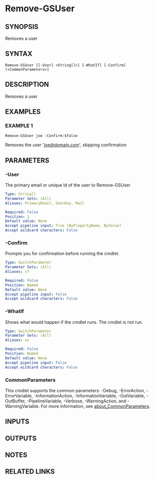 # Remove-GSUser

## SYNOPSIS
Removes a user

## SYNTAX

```
Remove-GSUser [[-User] <String[]>] [-WhatIf] [-Confirm] [<CommonParameters>]
```

## DESCRIPTION
Removes a user

## EXAMPLES

### EXAMPLE 1
```
Remove-GSUser joe -Confirm:$false
```

Removes the user 'joe@domain.com', skipping confirmation

## PARAMETERS

### -User
The primary email or unique Id of the user to Remove-GSUser

```yaml
Type: String[]
Parameter Sets: (All)
Aliases: PrimaryEmail, UserKey, Mail

Required: False
Position: 1
Default value: None
Accept pipeline input: True (ByPropertyName, ByValue)
Accept wildcard characters: False
```

### -Confirm
Prompts you for confirmation before running the cmdlet.

```yaml
Type: SwitchParameter
Parameter Sets: (All)
Aliases: cf

Required: False
Position: Named
Default value: None
Accept pipeline input: False
Accept wildcard characters: False
```

### -WhatIf
Shows what would happen if the cmdlet runs.
The cmdlet is not run.

```yaml
Type: SwitchParameter
Parameter Sets: (All)
Aliases: wi

Required: False
Position: Named
Default value: None
Accept pipeline input: False
Accept wildcard characters: False
```

### CommonParameters
This cmdlet supports the common parameters: -Debug, -ErrorAction, -ErrorVariable, -InformationAction, -InformationVariable, -OutVariable, -OutBuffer, -PipelineVariable, -Verbose, -WarningAction, and -WarningVariable. For more information, see [about_CommonParameters](http://go.microsoft.com/fwlink/?LinkID=113216).

## INPUTS

## OUTPUTS

## NOTES

## RELATED LINKS
